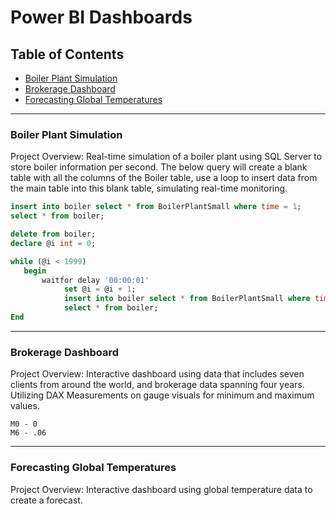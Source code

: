 # Power BI Dashboards

## Table of Contents 

- [Boiler Plant Simulation](#boiler-plant-simulation)
- [Brokerage Dashboard](#brokerage-dashboard)
- [Forecasting Global Temperatures](#forecasting-global-temperatures)
---
### Boiler Plant Simulation 

Project Overview:  Real-time simulation of a boiler plant using SQL Server to store boiler information per second.
The below query will create a blank table with all the columns of the Boiler table, use a loop to insert data from the main table into this blank table, simulating real-time monitoring.

```sql
insert into boiler select * from BoilerPlantSmall where time = 1; 
select * from boiler; 

delete from boiler; 
declare @i int = 0;

while (@i < 1999)
   begin 
       waitfor delay '00:00:01'
            set @i = @i + 1; 
            insert into boiler select * from BoilerPlantSmall where time = @1; 
            select * from boiler; 
End 
```
---
### Brokerage Dashboard

Project Overview: Interactive dashboard using data that includes seven clients from around the world, and brokerage data spanning four years.
Utilizing DAX Measurements on gauge visuals for minimum and maximum values. 

```dax
M0 - 0
M6 - .06
```
---
### Forecasting Global Temperatures 

Project Overview: Interactive dashboard using global temperature data to create a forecast.
